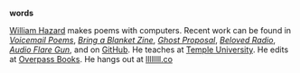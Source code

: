 **words**

[William Hazard](../) makes poems with computers. Recent work can be found in [_Voicemail Poems_](https://voicemailpoems.org/), [_Bring a Blanket Zine_](https://www.instagram.com/bringablanketreadingseries/), [_Ghost Proposal_](https://ghostproposal.com/), [_Beloved Radio_](https://beloved.wtf/), [_Audio Flare Gun_](https://audioflaregun.com/), and on [GitHub](https://github.com/williamthazard/). He teaches at [Temple University](https://liberalarts.temple.edu/academics/departments-and-programs/intellectual-heritage). He edits at [Overpass Books](https://overpassbooks.bigcartel.com/). He hangs out at [llllllll.co](https://llllllll.co)